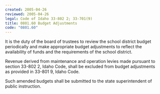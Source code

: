 ```yaml
---
created: 2005-04-26
reviewed: 2005-04-26
legal: Code of Idaho 33-802 2; 33-701(9)
title: 0801.60 Budget Adjustments
code: "0801.60"
---
```


It is the duty of the board of trustees to review the school district budget periodically and make appropriate budget adjustments to reflect the availability of funds and the requirements of the school district.

Revenue derived from maintenance and operation levies made pursuant to section 33-802 2, Idaho Code, shall be excluded from budget adjustments as provided in 33-801 9, Idaho Code.

Such amended budgets shall be submitted to the state superintendent of public instruction.

